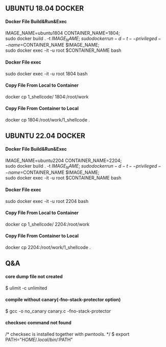 ## UBUNTU 18.04 DOCKER
#### Docker File Build&Run&Exec
IMAGE_NAME=ubuntu1804 CONTAINER_NAME=1804; \
sudo docker build . -t $IMAGE_NAME; \
sudo docker run -d -t --privileged --name=$CONTAINER_NAME $IMAGE_NAME; \
sudo docker exec -it -u root $CONTAINER_NAME bash

#### Docker File exec
sudo docker exec -it -u root 1804 bash

#### Copy File From Local to Container
docker cp 1_shellcode/ 1804:/root/work

#### Copy File From Container to Local
docker cp 1804:/root/work/1_shellcode .



## UBUNTU 22.04 DOCKER
#### Docker File Build&Run&Exec
IMAGE_NAME=ubuntu2204 CONTAINER_NAME=2204; \
sudo docker build . -t $IMAGE_NAME; \
sudo docker run -d -t --privileged --name=$CONTAINER_NAME $IMAGE_NAME; \
sudo docker exec -it -u root $CONTAINER_NAME bash

#### Docker File exec
sudo docker exec -it -u root 2204 bash

#### Copy File From Local to Container
docker cp 1_shellcode/ 2204:/root/work

#### Copy File From Container to Local
docker cp 2204:/root/work/1_shellcode .



## Q&A
#### core dump file not created
$ ulimit -c unlimited

#### compile without canary(-fno-stack-protector option)
$ gcc -o no_canary canary.c -fno-stack-protector

#### checksec command not found
/* checksec is installed together with pwntools. */
$ export PATH="$HOME/.local/bin/:$PATH"

